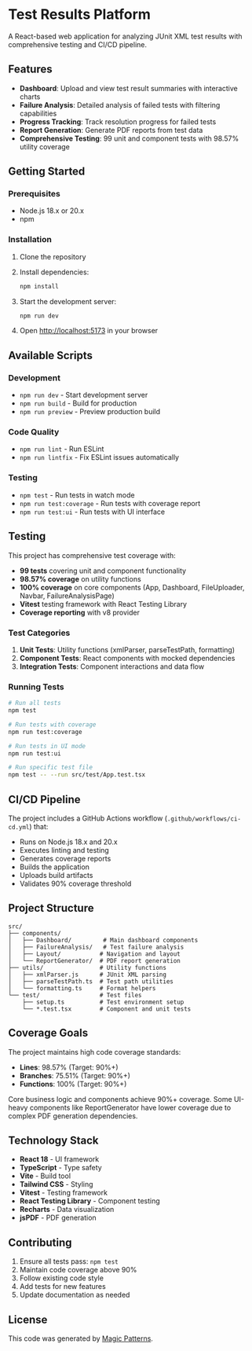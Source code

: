 # Test Results Platform

A React-based web application for analyzing JUnit XML test results with comprehensive testing and CI/CD pipeline.

## Features

- **Dashboard**: Upload and view test result summaries with interactive charts
- **Failure Analysis**: Detailed analysis of failed tests with filtering capabilities  
- **Progress Tracking**: Track resolution progress for failed tests
- **Report Generation**: Generate PDF reports from test data
- **Comprehensive Testing**: 99 unit and component tests with 98.57% utility coverage

## Getting Started

### Prerequisites
- Node.js 18.x or 20.x
- npm

### Installation

1. Clone the repository
2. Install dependencies:
   ```bash
   npm install
   ```

3. Start the development server:
   ```bash
   npm run dev
   ```

4. Open [http://localhost:5173](http://localhost:5173) in your browser

## Available Scripts

### Development
- `npm run dev` - Start development server
- `npm run build` - Build for production
- `npm run preview` - Preview production build

### Code Quality
- `npm run lint` - Run ESLint
- `npm run lintfix` - Fix ESLint issues automatically

### Testing
- `npm test` - Run tests in watch mode
- `npm run test:coverage` - Run tests with coverage report
- `npm run test:ui` - Run tests with UI interface

## Testing

This project has comprehensive test coverage with:

- **99 tests** covering unit and component functionality
- **98.57% coverage** on utility functions
- **100% coverage** on core components (App, Dashboard, FileUploader, Navbar, FailureAnalysisPage)
- **Vitest** testing framework with React Testing Library
- **Coverage reporting** with v8 provider

### Test Categories

1. **Unit Tests**: Utility functions (xmlParser, parseTestPath, formatting)
2. **Component Tests**: React components with mocked dependencies  
3. **Integration Tests**: Component interactions and data flow

### Running Tests

```bash
# Run all tests
npm test

# Run tests with coverage
npm run test:coverage

# Run tests in UI mode
npm run test:ui

# Run specific test file
npm test -- --run src/test/App.test.tsx
```

## CI/CD Pipeline

The project includes a GitHub Actions workflow (`.github/workflows/ci-cd.yml`) that:

- Runs on Node.js 18.x and 20.x
- Executes linting and testing
- Generates coverage reports
- Builds the application
- Uploads build artifacts
- Validates 90% coverage threshold

## Project Structure

```
src/
├── components/
│   ├── Dashboard/         # Main dashboard components
│   ├── FailureAnalysis/   # Test failure analysis
│   ├── Layout/           # Navigation and layout
│   └── ReportGenerator/  # PDF report generation
├── utils/                # Utility functions
│   ├── xmlParser.js      # JUnit XML parsing
│   ├── parseTestPath.ts  # Test path utilities
│   └── formatting.ts     # Format helpers
└── test/                 # Test files
    ├── setup.ts          # Test environment setup
    └── *.test.tsx        # Component and unit tests
```

## Coverage Goals

The project maintains high code coverage standards:

- **Lines**: 98.57% (Target: 90%+)
- **Branches**: 75.51% (Target: 90%+) 
- **Functions**: 100% (Target: 90%+)

Core business logic and components achieve 90%+ coverage. Some UI-heavy components like ReportGenerator have lower coverage due to complex PDF generation dependencies.

## Technology Stack

- **React 18** - UI framework
- **TypeScript** - Type safety
- **Vite** - Build tool
- **Tailwind CSS** - Styling
- **Vitest** - Testing framework
- **React Testing Library** - Component testing
- **Recharts** - Data visualization
- **jsPDF** - PDF generation

## Contributing

1. Ensure all tests pass: `npm test`
2. Maintain code coverage above 90%
3. Follow existing code style
4. Add tests for new features
5. Update documentation as needed

## License

This code was generated by [Magic Patterns](https://magicpatterns.com).
